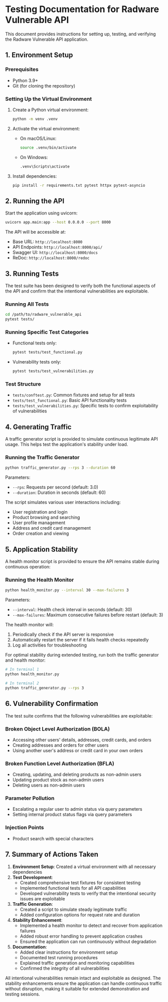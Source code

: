 # Testing Documentation for Radware Vulnerable API

This document provides instructions for setting up, testing, and verifying the Radware Vulnerable API application.

## 1. Environment Setup

### Prerequisites
- Python 3.9+ 
- Git (for cloning the repository)

### Setting Up the Virtual Environment

1. Create a Python virtual environment:
   ```sh
   python -m venv .venv
   ```

2. Activate the virtual environment:
   - On macOS/Linux:
     ```sh
     source .venv/bin/activate
     ```
   - On Windows:
     ```sh
     .venv\Scripts\activate
     ```

3. Install dependencies:
   ```sh
   pip install -r requirements.txt pytest httpx pytest-asyncio
   ```

## 2. Running the API

Start the application using uvicorn:

```sh
uvicorn app.main:app --host 0.0.0.0 --port 8000
```

The API will be accessible at:
- Base URL: `http://localhost:8000`
- API Endpoints: `http://localhost:8000/api/`
- Swagger UI: `http://localhost:8000/docs`
- ReDoc: `http://localhost:8000/redoc`

## 3. Running Tests

The test suite has been designed to verify both the functional aspects of the API and confirm that the intentional vulnerabilities are exploitable.

### Running All Tests

```sh
cd /path/to/radware_vulnerable_api
pytest tests/
```

### Running Specific Test Categories

- Functional tests only:
  ```sh
  pytest tests/test_functional.py
  ```

- Vulnerability tests only:
  ```sh
  pytest tests/test_vulnerabilities.py
  ```

### Test Structure

- `tests/conftest.py`: Common fixtures and setup for all tests
- `tests/test_functional.py`: Basic API functionality tests
- `tests/test_vulnerabilities.py`: Specific tests to confirm exploitability of vulnerabilities

## 4. Generating Traffic

A traffic generator script is provided to simulate continuous legitimate API usage. This helps test the application's stability under load.

### Running the Traffic Generator

```sh
python traffic_generator.py --rps 3 --duration 60
```

Parameters:
- `--rps`: Requests per second (default: 3.0)
- `--duration`: Duration in seconds (default: 60)

The script simulates various user interactions including:
- User registration and login
- Product browsing and searching
- User profile management
- Address and credit card management
- Order creation and viewing

## 5. Application Stability

A health monitor script is provided to ensure the API remains stable during continuous operation:

### Running the Health Monitor

```sh
python health_monitor.py --interval 30 --max-failures 3
```

Parameters:
- `--interval`: Health check interval in seconds (default: 30)
- `--max-failures`: Maximum consecutive failures before restart (default: 3)

The health monitor will:
1. Periodically check if the API server is responsive
2. Automatically restart the server if it fails health checks repeatedly
3. Log all activities for troubleshooting

For optimal stability during extended testing, run both the traffic generator and health monitor:

```sh
# In terminal 1
python health_monitor.py

# In terminal 2
python traffic_generator.py --rps 3
```

## 6. Vulnerability Confirmation

The test suite confirms that the following vulnerabilities are exploitable:

### Broken Object Level Authorization (BOLA)
- Accessing other users' details, addresses, credit cards, and orders
- Creating addresses and orders for other users
- Using another user's address or credit card in your own orders

### Broken Function Level Authorization (BFLA)
- Creating, updating, and deleting products as non-admin users
- Updating product stock as non-admin users
- Deleting users as non-admin users

### Parameter Pollution
- Escalating a regular user to admin status via query parameters
- Setting internal product status flags via query parameters

### Injection Points
- Product search with special characters

## 7. Summary of Actions Taken

1. **Environment Setup**: Created a virtual environment with all necessary dependencies
2. **Test Development**: 
   - Created comprehensive test fixtures for consistent testing
   - Implemented functional tests for all API capabilities
   - Developed vulnerability tests to verify that the intentional security issues are exploitable
3. **Traffic Generation**: 
   - Created a script to simulate steady legitimate traffic
   - Added configuration options for request rate and duration
4. **Stability Enhancement**:
   - Implemented a health monitor to detect and recover from application failures
   - Added robust error handling to prevent application crashes
   - Ensured the application can run continuously without degradation
5. **Documentation**:
   - Added clear instructions for environment setup
   - Documented test running procedures
   - Explained traffic generation and monitoring capabilities
   - Confirmed the integrity of all vulnerabilities

All intentional vulnerabilities remain intact and exploitable as designed. The stability enhancements ensure the application can handle continuous traffic without disruption, making it suitable for extended demonstration and testing sessions.
